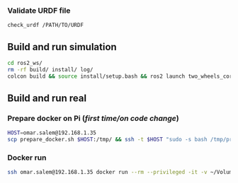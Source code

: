 ### Validate URDF file

```check_urdf /PATH/TO/URDF```

## Build and run simulation

```bash
cd ros2_ws/
rm -rf build/ install/ log/
colcon build && source install/setup.bash && ros2 launch two_wheels_core sim_two_wheels.launch.py
````

## Build and run real

[//]: # (### Log into on Pi)

[//]: # (```bash)

[//]: # (ssh omar.salem@192.168.1.35)

[//]: # (```)

### Prepare docker on Pi (_first time/on code change_)
```bash
HOST=omar.salem@192.168.1.35
scp prepare_docker.sh $HOST:/tmp/ && ssh -t $HOST "sudo -s bash /tmp/prepare_docker.sh"
```

### Docker run

```bash
ssh omar.salem@192.168.1.35 docker run --rm --privileged -it -v ~/Volumes:/home/usr/ humble
```

[//]: # (```bash)

[//]: # (ls /dev/tty* | grep USB #sanity check to see if usb devices are reachable)

[//]: # (docker run --rm --privileged -it -v ~/Volumes:/home/usr/ humble)

[//]: # ()
[//]: # (ros2 topic list | grep motors #sanity check to see if topics exist)

[//]: # ()
[//]: # (ros2 topic pub -r 10 /diff_drive_controller/cmd_vel_unstamped geometry_msgs/msg/Twist ")

[//]: # (  linear:)

[//]: # (    x: 1.0)

[//]: # (    y: 0.0)

[//]: # (    z: 0.0)

[//]: # (  angular:)

[//]: # (    x: 0.0)

[//]: # (    y: 0.0)

[//]: # (    z: 0.0")

[//]: # (````)
